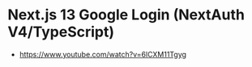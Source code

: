 # Next.js 13 Google Login (NextAuth V4/TypeScript)

- <https://www.youtube.com/watch?v=6lCXM11Tgyg>
